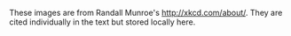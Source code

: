 These images are from Randall Munroe's http://xkcd.com/about/. They are cited individually in the text but stored locally here.
